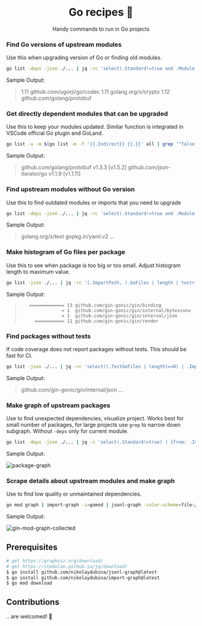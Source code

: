 <h1 align="center">Go recipes 🦩 </h1>
<p align="center">Handy commands to run in Go projects</p>

### Find Go versions of upstream modules

Use this when upgrading version of Go or finding old modules.

```bash
go list -deps -json ./... | jq -rc 'select(.Standard!=true and .Module.GoVersion!=null) | [.Module.GoVersion,.Module.Path] | join(" ")' | sort -V | uniq
```
Sample Output:

> 1.11 github.com/ugorji/go/codec
> 1.11 golang.org/x/crypto
> 1.12 github.com/golang/protobuf


### Get directly dependent modules that can be upgraded

Use this to keep your modules updated. Similar function is integrated in VSCode official Go plugin and GoLand.

```bash
go list -u -m $(go list -m -f '{{.Indirect}} {{.}}' all | grep '^false' | cut -d ' ' -f2) | grep '\['
```

Sample Output:

> github.com/golang/protobuf v1.3.3 [v1.5.2]
> github.com/json-iterator/go v1.1.9 [v1.1.11]

### Find upstream modules without Go version

Use this to find outdated modules or imports that you need to upgrade

```bash
go list -deps -json ./... | jq -rc 'select(.Standard!=true and .Module.GoVersion==null) | .Module.Path' | sort -u
```

Sample Output:

> golang.org/x/text
> gopkg.in/yaml.v2
> ...

### Make histogram of Go files per package

Use this to see when package is too big or too small. Adjust histogram length to maximum value.

```bash
go list -json ./... | jq -rc '[.ImportPath, (.GoFiles | length | tostring)] | join(" ")' | perl -lane 'print (" " x (20 - $F[1]), "=" x $F[1], " ", $F[1], "\t", $F[0])'
```

Sample Output:

>        ============= 13 github.com/gin-gonic/gin/binding
>                    = 1  github.com/gin-gonic/gin/internal/bytesconv
>                    = 1  github.com/gin-gonic/gin/internal/json
>          =========== 11 github.com/gin-gonic/gin/render

### Find packages without tests

If code coverage does not report packages without tests. This should be fast for CI.

```bash
go list -json ./... | jq -rc 'select((.TestGoFiles | length)==0) | .ImportPath'
```

Sample Output:

> github.com/gin-gonic/gin/internal/json
> ...

### Make graph of upstream packages

Use to find unexpected dependencies, visualize project. Works best for small number of packages, for large projects use `grep` to narrow down subgraph. Without `-deps` only for current module.

```bash
go list -deps -json ./... | jq -c 'select(.Standard!=true) | {from: .ImportPath, to: .Imports[]}' | jsonl-graph | dot -Tsvg > package-graph.svg
```
Sample Output:

![package-graph](./docs/pacages-graph.svg)

### Scrape details about upstream modules and make graph

Use to find low quality or unmaintained dependencies.

```bash
go mod graph | import-graph -i=gomod | jsonl-graph -color-scheme=file://$PWD/basic.json | dot -Tsvg > output.svg
```
Sample Output:

![gin-mod-graph-collected](./docs/gin-mod-graph-collected.svg)

## Prerequisites

```bash
# get https://graphviz.org/download/
# get https://stedolan.github.io/jq/download/
$ go install github.com/nikolaydubina/jsonl-graph@latest
$ go install github.com/nikolaydubina/import-graph@latest
$ go mod download
```

## Contributions

.. are welcomed! 🤝
